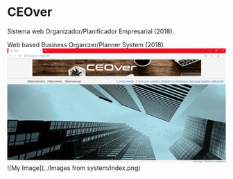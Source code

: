# CEOver
Sistema web Organizador/Planificador Empresarial (2018).

Web based Business Organizer/Planner System (2018).
<img src="/Images from system/index.png" alt="Alt text" title="Optional title">
![My Image](../Images from system/index.png)
